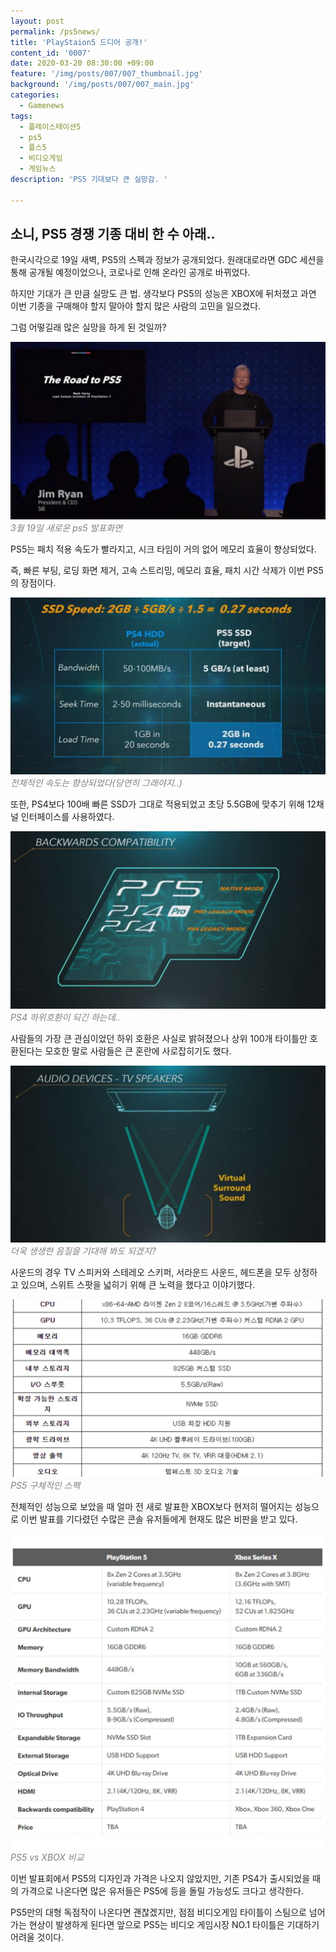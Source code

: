 ```yaml
---
layout: post
permalink: /ps5news/
title: 'PlayStaion5 드디어 공개!'
content_id: '0007'
date: 2020-03-20 08:30:00 +09:00
feature: '/img/posts/007/007_thumbnail.jpg'
background: '/img/posts/007/007_main.jpg'
categories:
  - Gamenews
tags:
  - 플레이스테이션5
  - ps5
  - 플스5
  - 비디오게임
  - 게임뉴스
description: 'PS5 기대보다 큰 실망감. '

---
```


## 소니, PS5 경쟁 기종 대비 한 수 아래.. ##

한국시각으로 19일 새벽, PS5의 스펙과 정보가 공개되었다. 원래대로라면 GDC 세션을 통해 공개될 예정이었으나, 코로나로 인해 온라인 공개로 바뀌었다.

하지만 기대가 큰 만큼 실망도 큰 법. 생각보다 PS5의 성능은 XBOX에 뒤처졌고 과연 이번 기종을 구매해야 할지 말아야 할지 많은 사람의 고민을 일으켰다.

그럼 어떻길래 많은 실망을 하게 된 것일까?

![ps5 이미지](/img/posts/007/007_1.jpg)*<span style="color:gray">3월 19일 새로운 ps5 발표화면</span>*

PS5는 패치 적용 속도가 빨라지고, 시크 타임이 거의 없어 메모리 효율이 향상되었다.

즉, 빠른 부팅, 로딩 화면 제거, 고속 스트리밍, 메모리 효율, 패치 시간 삭제가 이번 PS5의 장점이다.

![ps5 이미지](/img/posts/007/007_2.jpg)*<span style="color:gray">전체적인 속도는 향상되었다(당연히 그래야지..)</span>*

또한, PS4보다 100배 빠른 SSD가 그대로 적용되었고 초당 5.5GB에 맞추기 위해 12채널 인터페이스를 사용하였다.

![ps5 이미지](/img/posts/007/007_3.jpg)*<span style="color:gray">PS4 하위호환이 되긴 하는데..</span>*

사람들의 가장 큰 관심이었던 하위 호환은 사실로 밝혀졌으나 상위 100개 타이틀만 호환된다는 모호한 말로 사람들은 큰 혼란에 사로잡히기도 했다.

![ps5 이미지](/img/posts/007/007_4.jpg)*<span style="color:gray">더욱 생생한 음질을 기대해 봐도 되겠지?</span>*

사운드의 경우 TV 스피커와 스테레오 스키퍼, 서라운드 사운드, 헤드폰을 모두 상정하고 있으며, 스위트 스팟을 넓히기 위해 큰 노력을 했다고 이야기했다.

![ps5 이미지](/img/posts/007/007_5.jpg)*<span style="color:gray">PS5 구체적인 스펙</span>*

전체적인 성능으로 보았을 때 얼마 전 새로 발표한 XBOX보다 현저히 떨어지는 성능으로 이번 발표를 기다렸던 수많은 콘솔 유저들에게 현재도 많은 비판을 받고 있다.

![ps5 이미지](/img/posts/007/007_6.jpg)*<span style="color:gray">PS5 vs XBOX 비교</span>*

이번 발표회에서 PS5의 디자인과 가격은 나오지 않았지만, 기존 PS4가 출시되었을 때의 가격으로 나온다면 많은 유저들은 PS5에 등을 돌릴 가능성도 크다고 생각한다.

PS5만의 대형 독점작이 나온다면 괜찮겠지만, 점점 비디오게임 타이틀이 스팀으로 넘어가는 현상이 발생하게 된다면 앞으로 PS5는 비디오 게임시장 NO.1 타이틀은 기대하기 어려울 것이다.
